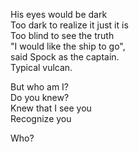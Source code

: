 His eyes would be dark\
Too dark to realize it just it is\
Too blind to see the truth\
"I would like the ship to go",\
said Spock as the captain.\
Typical vulcan.

But who am I?\
Do you knew?\
Knew that I see you\
Recognize you

Who?